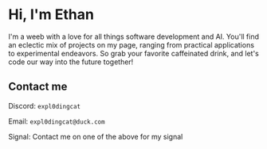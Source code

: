 # Hi, I'm Ethan

I'm a weeb with a love for all things software development and AI. You'll find an eclectic mix of projects on my page, ranging from practical applications to experimental endeavors. So grab your favorite caffeinated drink, and let's code our way into the future together!


## Contact me

Discord: `expl0dingcat`

Email: `expl0dingcat@duck.com`

Signal: Contact me on one of the above for my signal
